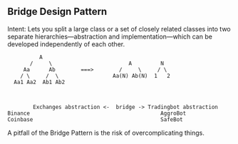 ## Bridge Design Pattern

Intent: Lets you split a large class or a set of closely related classes into
two separate hierarchies—abstraction and implementation—which can be developed
independently of each other.

              A
           /     \                        A         N
         Aa      Ab        ===>        /     \     / \
        / \     /  \                 Aa(N) Ab(N)  1   2
      Aa1 Aa2  Ab1 Ab2



            Exchanges abstraction <-  bridge -> Tradingbot abstraction
    Binance                                         AggroBot
    Coinbase                                        SafeBot


A pitfall of the Bridge Pattern is the risk of overcomplicating things.